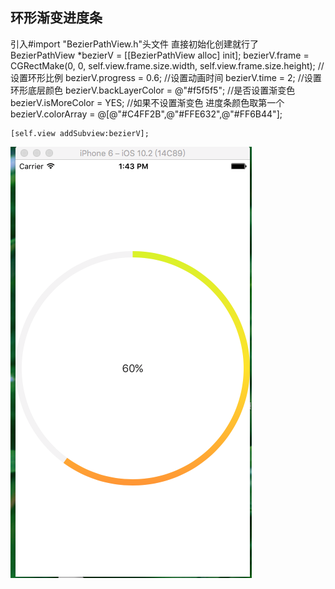 ## 环形渐变进度条
引入#import "BezierPathView.h"头文件
直接初始化创建就行了
 BezierPathView *bezierV = [[BezierPathView alloc] init];
    bezierV.frame = CGRectMake(0, 0, self.view.frame.size.width, self.view.frame.size.height);
    //设置环形比例
    bezierV.progress = 0.6;
    //设置动画时间
    bezierV.time = 2;
    //设置环形底层颜色
    bezierV.backLayerColor = @"#f5f5f5";
    //是否设置渐变色
    bezierV.isMoreColor = YES;
    //如果不设置渐变色 进度条颜色取第一个
    bezierV.colorArray = @[@"#C4FF2B",@"#FFE632",@"#FF6B44"];
    
    [self.view addSubview:bezierV];
![Alt text](./1492753414903.png)


